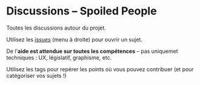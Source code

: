 # Discussions – Spoiled People

Toutes les discussions autour du projet.

Utilisez les [_issues_](https://github.com/Spoiled-People/discussions/issues) (menu à droite) pour ouvrir un sujet.

De l'**aide est attendue sur toutes les compétences** – pas uniquemet techniques : UX, législatif, graphisme, etc.

Utilisez les tags pour repérer les points où vous pouvez contribuer (et pour catégoriser vos sujets !)

